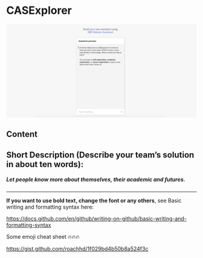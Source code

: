 # CASExplorer 

![GitHub Logo](/CASExplorer.png) 


## Content

## Short Description (Describe your team’s solution in about ten words):

##### Let people know more about themselves, their academic and futures.


--------------------------------------------------------------------------


**If you want to use bold text, change the font or any others**, see Basic writing and formatting syntax here:

https://docs.github.com/en/github/writing-on-github/basic-writing-and-formatting-syntax


Some emoji cheat sheet :fire::fire::fire:

https://gist.github.com/roachhd/1f029bd4b50b8a524f3c
